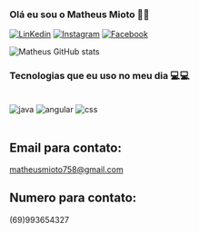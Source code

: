 ### Olá eu sou o Matheus Mioto 👋🏼

[![LinKedin](https://img.shields.io/badge/LinkedIn-0077B5?style=for-the-badge&logo=linkedin&logoColor=white)](https://www.linkedin.com/in/matheus-mioto-5112b416a/)
[![Instagram](https://img.shields.io/badge/Instagram-E4405F?style=for-the-badge&logo=instagram&logoColor=white)](https://www.instagram.com/matheusmiotoo/)
[![Facebook](https://img.shields.io/badge/Facebook-1877F2?style=for-the-badge&logo=facebook&logoColor=white)](https://www.facebook.com/matheus.miotto.73)

![Matheus GitHub stats](https://github-readme-stats.vercel.app/api?username=MatheusMioto&show_icons=true&theme=dracula)


### Tecnologias que eu uso no meu dia 💻💻

<div style="display: inline_block"><br/>
<img align="center" alt="java" src="https://img.shields.io/badge/Java-ED8B00?style=for-the-badge&logo=openjdk&logoColor=white">
<img align="center" alt="angular" src="https://img.shields.io/badge/Angular-DD0031?style=for-the-badge&logo=angular&logoColor=white">
<img align="center" alt="css" src="https://img.shields.io/badge/CSS-239120?&style=for-the-badge&logo=css3&logoColor=white">
</div><br/>

## Email para contato:
matheusmioto758@gmail.com

## Numero para contato:
(69)993654327
